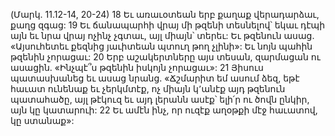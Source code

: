 (Մարկ. 11.12-14, 20-24)
18 Եւ առաւօտեան երբ քաղաք վերադարձաւ, քաղց զգաց: 19 Եւ ճանապարհի վրայ մի թզենի տեսնելով՝ եկաւ դէպի այն եւ նրա վրայ ոչինչ չգտաւ, այլ միայն՝ տերեւ: Եւ թզենուն ասաց. «Այսուհետեւ քեզնից յաւիտեան պտուղ թող չլինի»: Եւ նոյն պահին թզենին չորացաւ: 20 Երբ աշակերտները այս տեսան, զարմացան ու ասացին. «Ինչպէ՞ս թզենին իսկոյն չորացաւ»: 21 Յիսուս պատասխանեց եւ ասաց նրանց. «Ճշմարիտ եմ ասում ձեզ, եթէ հաւատ ունենաք եւ չերկմտէք, ոչ միայն կ՚անէք այդ թզենուն պատահածը, այլ թէկուզ եւ այդ լերանն ասէք՝ ելի՛ր ու ծովն ընկիր, այն կը կատարուի: 22 Եւ ամէն ինչ, որ ուզէք աղօթքի մէջ հաւատով, կը ստանաք»:

